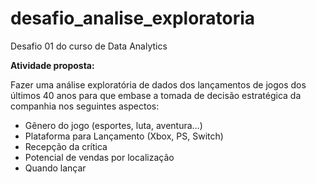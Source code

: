 # desafio_analise_exploratoria
 Desafio 01 do curso de Data Analytics

**Atividade proposta:**

Fazer uma análise exploratória de dados dos lançamentos de jogos dos últimos 40 anos para que embase a tomada de decisão estratégica da companhia nos seguintes aspectos:

* Gênero do jogo (esportes, luta, aventura…)
* Plataforma para Lançamento (Xbox, PS, Switch)
* Recepção da crítica
* Potencial de vendas por localização
* Quando lançar
